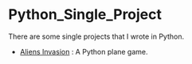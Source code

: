 # Python_Single_Project

There are some single projects that I wrote in Python.

- [Aliens Invasion](./tree/master/Aliens_Invasion) : A Python plane game.

